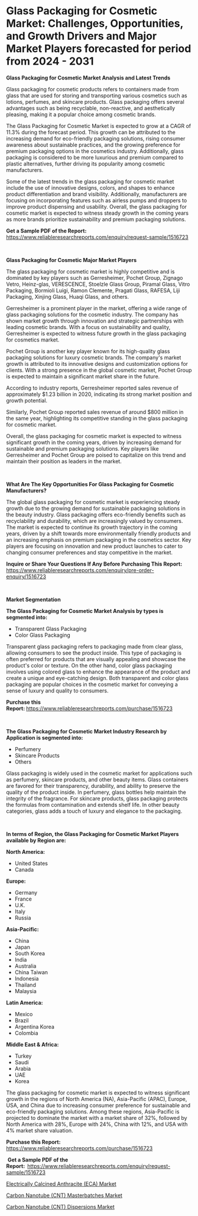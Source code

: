 <p><h1>Glass Packaging for Cosmetic Market: Challenges, Opportunities, and Growth Drivers and Major Market Players forecasted for period from 2024 - 2031</h1></p><p><strong>Glass Packaging for Cosmetic Market Analysis and Latest Trends</strong></p>
<p><p>Glass packaging for cosmetic products refers to containers made from glass that are used for storing and transporting various cosmetics such as lotions, perfumes, and skincare products. Glass packaging offers several advantages such as being recyclable, non-reactive, and aesthetically pleasing, making it a popular choice among cosmetic brands.</p><p>The Glass Packaging for Cosmetic Market is expected to grow at a CAGR of 11.3% during the forecast period. This growth can be attributed to the increasing demand for eco-friendly packaging solutions, rising consumer awareness about sustainable practices, and the growing preference for premium packaging options in the cosmetics industry. Additionally, glass packaging is considered to be more luxurious and premium compared to plastic alternatives, further driving its popularity among cosmetic manufacturers.</p><p>Some of the latest trends in the glass packaging for cosmetic market include the use of innovative designs, colors, and shapes to enhance product differentiation and brand visibility. Additionally, manufacturers are focusing on incorporating features such as airless pumps and droppers to improve product dispensing and usability. Overall, the glass packaging for cosmetic market is expected to witness steady growth in the coming years as more brands prioritize sustainability and premium packaging solutions.</p></p>
<p><strong>Get a Sample PDF of the Report:&nbsp;</strong> <a href="https://www.reliableresearchreports.com/enquiry/request-sample/1516723">https://www.reliableresearchreports.com/enquiry/request-sample/1516723</a></p>
<p>&nbsp;</p>
<p><strong>Glass Packaging for Cosmetic Major Market Players</strong></p>
<p><p>The glass packaging for cosmetic market is highly competitive and is dominated by key players such as Gerresheimer, Pochet Group, Zignago Vetro, Heinz-glas, VERESCENCE, Stoelzle Glass Group, Piramal Glass, Vitro Packaging, Bormioli Luigi, Ramon Clemente, Pragati Glass, RAFESA, Liji Packaging, Xinjing Glass, Huaqi Glass, and others.</p><p>Gerresheimer is a prominent player in the market, offering a wide range of glass packaging solutions for the cosmetic industry. The company has shown market growth through innovation and strategic partnerships with leading cosmetic brands. With a focus on sustainability and quality, Gerresheimer is expected to witness future growth in the glass packaging for cosmetics market.</p><p>Pochet Group is another key player known for its high-quality glass packaging solutions for luxury cosmetic brands. The company's market growth is attributed to its innovative designs and customization options for clients. With a strong presence in the global cosmetic market, Pochet Group is expected to maintain a significant market share in the future.</p><p>According to industry reports, Gerresheimer reported sales revenue of approximately $1.23 billion in 2020, indicating its strong market position and growth potential.</p><p>Similarly, Pochet Group reported sales revenue of around $800 million in the same year, highlighting its competitive standing in the glass packaging for cosmetic market.</p><p>Overall, the glass packaging for cosmetic market is expected to witness significant growth in the coming years, driven by increasing demand for sustainable and premium packaging solutions. Key players like Gerresheimer and Pochet Group are poised to capitalize on this trend and maintain their position as leaders in the market.</p></p>
<p>&nbsp;</p>
<p><strong>What Are The Key Opportunities For Glass Packaging for Cosmetic Manufacturers?</strong></p>
<p><p>The global glass packaging for cosmetic market is experiencing steady growth due to the growing demand for sustainable packaging solutions in the beauty industry. Glass packaging offers eco-friendly benefits such as recyclability and durability, which are increasingly valued by consumers. The market is expected to continue its growth trajectory in the coming years, driven by a shift towards more environmentally friendly products and an increasing emphasis on premium packaging in the cosmetics sector. Key players are focusing on innovation and new product launches to cater to changing consumer preferences and stay competitive in the market.</p></p>
<p><strong>Inquire or Share Your Questions If Any Before Purchasing This Report:</strong> <a href="https://www.reliableresearchreports.com/enquiry/pre-order-enquiry/1516723">https://www.reliableresearchreports.com/enquiry/pre-order-enquiry/1516723</a></p>
<p>&nbsp;</p>
<p><strong>Market Segmentation</strong></p>
<p><strong>The Glass Packaging for Cosmetic Market Analysis by types is segmented into:</strong></p>
<p><ul><li>Transparent Glass Packaging</li><li>Color Glass Packaging</li></ul></p>
<p><p>Transparent glass packaging refers to packaging made from clear glass, allowing consumers to see the product inside. This type of packaging is often preferred for products that are visually appealing and showcase the product's color or texture. On the other hand, color glass packaging involves using colored glass to enhance the appearance of the product and create a unique and eye-catching design. Both transparent and color glass packaging are popular choices in the cosmetic market for conveying a sense of luxury and quality to consumers.</p></p>
<p><strong>Purchase this Report:&nbsp;</strong><a href="https://www.reliableresearchreports.com/purchase/1516723">https://www.reliableresearchreports.com/purchase/1516723</a></p>
<p>&nbsp;</p>
<p><strong>The Glass Packaging for Cosmetic Market Industry Research by Application is segmented into:</strong></p>
<p><ul><li>Perfumery</li><li>Skincare Products</li><li>Others</li></ul></p>
<p><p>Glass packaging is widely used in the cosmetic market for applications such as perfumery, skincare products, and other beauty items. Glass containers are favored for their transparency, durability, and ability to preserve the quality of the product inside. In perfumery, glass bottles help maintain the integrity of the fragrance. For skincare products, glass packaging protects the formulas from contamination and extends shelf life. In other beauty categories, glass adds a touch of luxury and elegance to the packaging.</p></p>
<p>&nbsp;</p>
<p><strong>In terms of Region, the Glass Packaging for Cosmetic Market Players available by Region are:</strong></p>
<p>
    <p> <strong> North America: </strong>
        <ul>
            <li>United States</li>
            <li>Canada</li>
        </ul>
        </p> 
    <p> <strong> Europe: </strong>
        <ul>
            <li>Germany</li>
            <li>France</li>
            <li>U.K.</li>
            <li>Italy</li>
            <li>Russia</li>
        </ul>
        </p> 
    <p> <strong> Asia-Pacific: </strong>
        <ul>
            <li>China</li>
            <li>Japan</li>
            <li>South Korea</li>
            <li>India</li>
            <li>Australia</li>
            <li>China Taiwan</li>
            <li>Indonesia</li>
            <li>Thailand</li>
            <li>Malaysia</li>
        </ul>
        </p> 
    <p> <strong> Latin America: </strong>
        <ul>
            <li>Mexico</li>
            <li>Brazil</li>
            <li>Argentina Korea</li>
            <li>Colombia</li>
        </ul>
        </p> 
    <p> <strong> Middle East & Africa: </strong>
        <ul>
            <li>Turkey</li>
            <li>Saudi</li>
            <li>Arabia</li>
            <li>UAE</li>
            <li>Korea</li>
        </ul>
    </p>
    </p>
<p><p>The glass packaging for cosmetic market is expected to witness significant growth in the regions of North America (NA), Asia-Pacific (APAC), Europe, USA, and China due to increasing consumer preference for sustainable and eco-friendly packaging solutions. Among these regions, Asia-Pacific is projected to dominate the market with a market share of 32%, followed by North America with 28%, Europe with 24%, China with 12%, and USA with 4% market share valuation.</p></p>
<p><strong>Purchase this Report: </strong><a href="https://www.reliableresearchreports.com/purchase/1516723">https://www.reliableresearchreports.com/purchase/1516723</a></p>
<p>&nbsp;<strong>Get a Sample PDF of the Report:&nbsp;&nbsp;</strong><a href="https://www.reliableresearchreports.com/enquiry/request-sample/1516723">https://www.reliableresearchreports.com/enquiry/request-sample/1516723</a></p>
<p><strong></strong></p>
<p><p><a href="https://view.publitas.com/reportprime-1/electrically-calcined-anthracite-eca-market-research-report-unlocks-analysis-on-the-market-financial-status-market-size-and-market-revenue-upto-2031/">Electrically Calcined Anthracite (ECA) Market</a></p><p><a href="https://view.publitas.com/reportprime-1/carbon-nanotube-cnt-masterbatches-market-size-reflecting-a-forecast-till-2031-market-by-type-by-application-and-by-geography/">Carbon Nanotube (CNT) Masterbatches Market</a></p><p><a href="https://view.publitas.com/reportprime-1/carbon-nanotube-cnt-dispersions-market-offer-valuable-insights-into-market-size-market-share-market-trends-and-projections-spanning-from-2024-to-2031/">Carbon Nanotube (CNT) Dispersions Market</a></p></p>